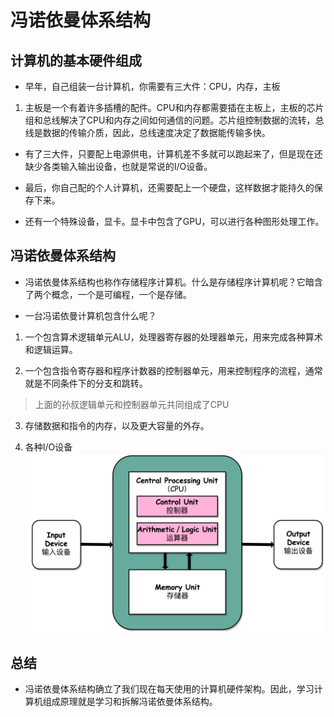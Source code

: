 # 冯诺依曼体系结构

## 计算机的基本硬件组成

* 早年，自己组装一台计算机，你需要有三大件：CPU，内存，主板

1. 主板是一个有着许多插槽的配件。CPU和内存都需要插在主板上，主板的芯片组和总线解决了CPU和内存之间如何通信的问题。芯片组控制数据的流转，总线是数据的传输介质，因此，总线速度决定了数据能传输多快。

* 有了三大件，只要配上电源供电，计算机差不多就可以跑起来了，但是现在还缺少各类输入输出设备，也就是常说的I/O设备。

* 最后，你自己配的个人计算机，还需要配上一个硬盘，这样数据才能持久的保存下来。

* 还有一个特殊设备，显卡。显卡中包含了GPU，可以进行各种图形处理工作。

## 冯诺依曼体系结构

* 冯诺依曼体系结构也称作存储程序计算机。什么是存储程序计算机呢？它暗含了两个概念，一个是可编程，一个是存储。

* 一台冯诺依曼计算机包含什么呢？

1. 一个包含算术逻辑单元ALU，处理器寄存器的处理器单元，用来完成各种算术和逻辑运算。

2. 一个包含指令寄存器和程序计数器的控制器单元，用来控制程序的流程，通常就是不同条件下的分支和跳转。
> 上面的孙叔逻辑单元和控制器单元共同组成了CPU

3. 存储数据和指令的内存，以及更大容量的外存。

4. 各种I/O设备
![冯诺依曼体系结构](./img/fnym.png)
## 总结

* 冯诺依曼体系结构确立了我们现在每天使用的计算机硬件架构。因此，学习计算机组成原理就是学习和拆解冯诺依曼体系结构。
